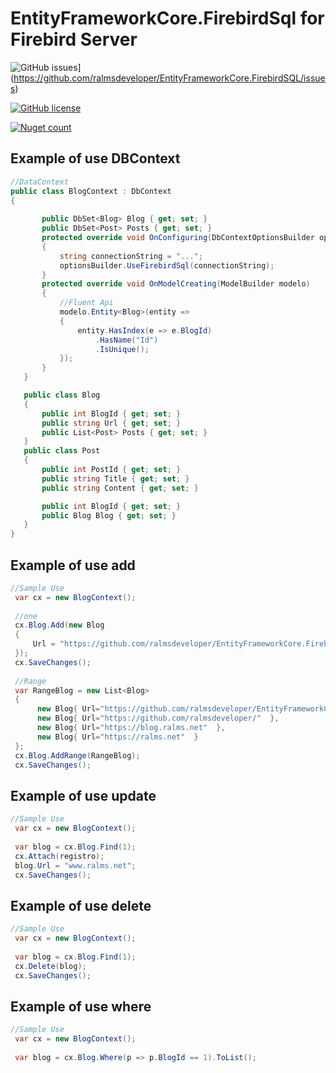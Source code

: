 EntityFrameworkCore.FirebirdSql for Firebird Server
=====================
![GitHub issues](https://img.shields.io/github/issues/ralmsdeveloper/EntityFrameworkCore.FirebirdSQL.svg)](https://github.com/ralmsdeveloper/EntityFrameworkCore.FirebirdSQL/issues)

[![GitHub license](https://img.shields.io/badge/license-GPLv2-blue.svg)](https://raw.githubusercontent.com/ralmsdeveloper/EntityFrameworkCore.FirebirdSQL/master/LICENSE) 
 
[![Nuget count](http://img.shields.io/nuget/v/EntityFrameworkCore.FirebirdSQL.svg)](https://www.nuget.org/packages/EntityFrameworkCore.FirebirdSQL/)

## Example of use DBContext

 ```csharp
 //DataContext
 public class BlogContext : DbContext
 {
        
        public DbSet<Blog> Blog { get; set; }
        public DbSet<Post> Posts { get; set; }
        protected override void OnConfiguring(DbContextOptionsBuilder optionsBuilder)
        { 
            string connectionString = "...";
            optionsBuilder.UseFirebirdSql(connectionString);   
        }
        protected override void OnModelCreating(ModelBuilder modelo)
        {
            //Fluent Api
            modelo.Entity<Blog>(entity =>
            {
                entity.HasIndex(e => e.BlogId)
                    .HasName("Id")
                    .IsUnique();
            });
        }
    }

    public class Blog
    {
        public int BlogId { get; set; }
        public string Url { get; set; } 
        public List<Post> Posts { get; set; }
    }
    public class Post
    {
        public int PostId { get; set; }
        public string Title { get; set; }
        public string Content { get; set; }

        public int BlogId { get; set; }
        public Blog Blog { get; set; }
    }
 }     
```

## Example of use add
```csharp
//Sample Use
 var cx = new BlogContext();  
 
 //one
 cx.Blog.Add(new Blog
 {
     Url = "https://github.com/ralmsdeveloper/EntityFrameworkCore.FirebirdSQL"
 });
 cx.SaveChanges();
 
 //Range
 var RangeBlog = new List<Blog>
 {
      new Blog{ Url="https://github.com/ralmsdeveloper/EntityFrameworkCore.FirebirdSQL"  },
      new Blog{ Url="https://github.com/ralmsdeveloper/"  },
      new Blog{ Url="https://blog.ralms.net"  },
      new Blog{ Url="https://ralms.net"  } 
 };
 cx.Blog.AddRange(RangeBlog);
 cx.SaveChanges();
```

## Example of use update
```csharp
//Sample Use
 var cx = new BlogContext();  
  
 var blog = cx.Blog.Find(1);
 cx.Attach(registro);
 blog.Url = "www.ralms.net";
 cx.SaveChanges(); 
```

## Example of use delete
```csharp
//Sample Use
 var cx = new BlogContext();  
  
 var blog = cx.Blog.Find(1);
 cx.Delete(blog); 
 cx.SaveChanges(); 
```
## Example of use where
```csharp
//Sample Use
 var cx = new BlogContext();  
  
 var blog = cx.Blog.Where(p => p.BlogId == 1).ToList(); 
```
